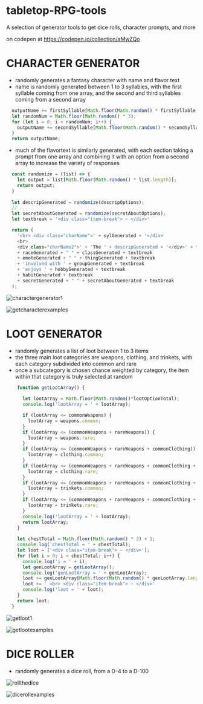 # tabletop-RPG-tools
A selection of generator tools to get dice rolls, character prompts, and more

on codepen at
https://codepen.io/collection/aMwZQo

# CHARACTER GENERATOR
- randomly generates a fantasy character with name and flavor text
- name is randomly generated between 1 to 3 syllables, with the first syllable coming from one array, and the second and third syllables coming from a second array
```js
  outputName += firstSyllable[Math.floor(Math.random() * firstSyllable.length)];
  let randomNum = Math.floor(Math.random() * 3);
  for (let i = 0; i < randomNum; i++) {     
    outputName += secondSyllable[Math.floor(Math.random() * secondSyllable.length)];
  }
  return outputName;  
```
- much of the flavortext is similarly generated, with each section taking a prompt from one array and combining it with an option from a second array to increase the variety of responses
```js
  const randomize = (list) => {
    let output = list[Math.floor(Math.random() * list.length)];
    return output;
  }
  
  let descripGenerated = randomize(descripOptions);
  // ...
  let secretAboutGenerated = randomize(secretAboutOptions);
  let textbreak = '<div class="item-break"> ~ </div>'

  return (
    '<br> <div class="charName">' + sylGenerated + '</div> 
    <br> 
    <div class="charName2">' + 'The ' + descripGenerated + '</div>' + textbreak 
    + raceGenerated + " " + classGenerated + textbreak 
    + emoteGenerated + " " + thingGenerated + textbreak 
    + 'involved with ' + groupGenerated + textbreak 
    + 'enjoys ' + hobbyGenerated + textbreak 
    + habitGenerated + textbreak 
    + secretGenerated + " " + secretAboutGenerated + textbreak
  );
```

![charactergenerator1](https://user-images.githubusercontent.com/47723396/183959861-60f3ad5e-78c6-4a69-9bd6-0f6b48bd791d.JPG)

![getcharacterexamples](https://user-images.githubusercontent.com/47723396/184031950-57362f90-cd06-4f7b-8901-2697f5d44647.png)


# LOOT GENERATOR
- randomly generates a list of loot between 1 to 3 items
- the three main loot categories are weapons, clothing, and trinkets, with each category subdivided into common and rare
- once a subcategory is chosen chance weighted by category, the item within that category is truly selected at random
```js
    function getLootArray() {
    
      let lootArray = Math.floor(Math.random()*lootOptionTotal);
      console.log('lootArray = ' + lootArray);

      if (lootArray <= commonWeapons) {
        lootArray = weapons.common;
      }
      if (lootArray <= (commonWeapons + rareWeapons)) {
        lootArray = weapons.rare;
      }
      if (lootArray <= (commonWeapons + rareWeapons + commonClothing)) {
        lootArray = clothing.common;
      }
      if (lootArray <= (commonWeapons + rareWeapons + commonClothing + rareClothing)) {
        lootArray = clothing.rare;
      }
      if (lootArray <= (commonWeapons + rareWeapons + commonClothing + rareClothing + commonTrinkets)) {
        lootArray = trinkets.common;
      }
      if (lootArray <= (commonWeapons + rareWeapons + commonClothing + rareClothing + commonTrinkets + rareTrinkets)) {
        lootArray = trinkets.rare;
      }
      console.log('lootArray = ' + lootArray);
      return lootArray;
    }
  
    let chestTotal = Math.floor(Math.random() * 3) + 1;
    console.log('chestTotal = ' + chestTotal);
    let loot = ['<div class="item-break"> ~ </div>'];
    for (let i = 0; i < chestTotal; i++) {
      console.log('i = ' + i);
      let genLootArray = getLootArray();
      console.log('genLootArray = ' + genLootArray);
      loot += genLootArray[Math.floor(Math.random() * genLootArray.length)];
      loot += ' <br> <div class="item-break"> ~ </div>'
      console.log('loot = ' + loot);
    }
    return loot;
  }
```

![getloot1](https://user-images.githubusercontent.com/47723396/183961640-4c8c3757-4c7a-4fa0-979f-9b20e7a44ad8.JPG)

![getlootexamples](https://user-images.githubusercontent.com/47723396/184031964-68cc70ef-68f6-4af1-a6e6-386aa95a2582.png)



# DICE ROLLER
- randomly generates a dice roll, from a D-4 to a D-100

![rollthedice](https://user-images.githubusercontent.com/47723396/183961885-4b4c7e03-98d7-424d-a849-f2f3f4598510.JPG)

![dicerollexamples](https://user-images.githubusercontent.com/47723396/184032179-18328cfa-0343-4941-8502-0554a3482346.png)





